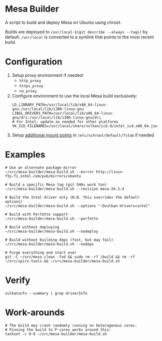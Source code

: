 # Mesa Builder
A script to build and deploy Mesa on Ubuntu using chroot.

Builds are deployed to `/usr/local-$(git describe --always --tags)` by default. `/usr/local` is converted to a symlink that points to the most recent build.

# Configuration

1. Setup proxy environment if needed:
    - `http_proxy`
    - `https_proxy`
    - `no_proxy`
2. Configure environment to use the local Mesa build exclusively:
    ```
    LD_LIBRARY_PATH=/usr/local/lib/x86_64-linux-gnu:/usr/local/lib/i386-linux-gnu
    LIBGL_DRIVERS_PATH=/usr/local/lib/x86_64-linux-gnu/dri:/usr/local/lib/i386-linux-gnu/dri
    # For Intel; update as needed for other platforms
    VK_ICD_FILENAMES=/usr/local/share/vulkan/icd.d/intel_icd.x86_64.json:/usr/local/share/vulkan/icd.d/intel_icd.i686.json
    ```
3. Setup [additional mount points](https://superuser.com/a/676004) in `/etc/schroot/default/fstab` if needed

# Examples

```
# Use an alternate package mirror
~/src/mesa-builder/mesa-build.sh --mirror http://linux-ftp.fi.intel.com/pub/mirrors/ubuntu

# Build a specific Mesa tag (git SHAs work too)
~/src/mesa-builder/mesa-build.sh --revision mesa-24.3.4

# Build the Intel driver only (N.B. this overrides the default options)
~/src/mesa-builder/mesa-build.sh --options "-Dvulkan-drivers=intel"

# Build with Perfetto support
~/src/mesa-builder/mesa-build.sh --perfetto

# Build without deploying
~/src/mesa-builder/mesa-build.sh --nodeploy

# Build without building deps (fast, but may fail)
~/src/mesa-builder/mesa-build.sh --nodeps

# Purge everything and start over
git -C ~/src/mesa clean -fxd && sudo rm -rf /build && rm -rf ~/src/spirv-tools && ~/src/mesa-builder/mesa-build.sh

```

# Verify
```
vulkaninfo --summary | grep driverInfo
```

# Work-arounds

```
# The build may crash randomly running on heterogenous cores.
# Pinning the build to P-cores works around this:
taskset -c 0-8 ~/src/mesa-builder/mesa-build.sh
